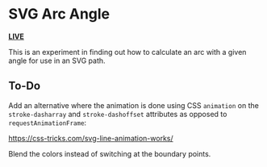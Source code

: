 # SVG Arc Angle

[**LIVE**](https://tomashubelbauer.github.io/svg-arc-angle)

This is an experiment in finding out how to calculate an arc with a given angle for use in an SVG path.

## To-Do

Add an alternative where the animation is done using CSS `animation` on the
`stroke-dasharray` and `stroke-dashoffset` attributes as opposed to
`requestAnimationFrame`:

https://css-tricks.com/svg-line-animation-works/

Blend the colors instead of switching at the boundary points.

